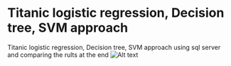 # Titanic logistic regression, Decision tree, SVM approach
 Titanic logistic regression, Decision tree, SVM approach using sql server and comparing the rults at the end
![Alt text](https://static1.squarespace.com/static/5006453fe4b09ef2252ba068/5095eabce4b06cb305058603/5095eabce4b02d37bef4c24c/1352002236895/100_anniversary_titanic_sinking_by_esai8mellows-d4xbme8.jpg)
